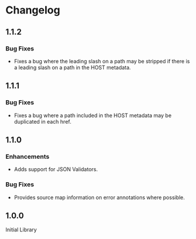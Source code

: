 # Changelog

## 1.1.2

### Bug Fixes

* Fixes a bug where the leading slash on a path may be stripped if there is a
  leading slash on a path in the HOST metadata.


## 1.1.1

### Bug Fixes

* Fixes a bug where a path included in the HOST metadata may be duplicated in
  each href.


## 1.1.0

### Enhancements

* Adds support for JSON Validators.

### Bug Fixes

* Provides source map information on error annotations where possible.


## 1.0.0

Initial Library

